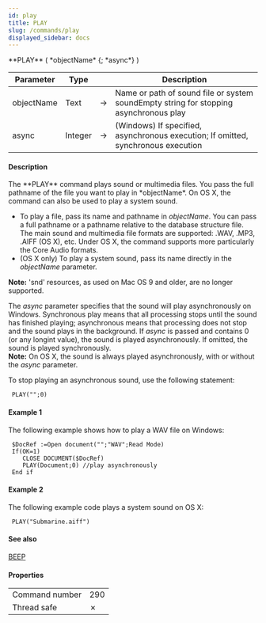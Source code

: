 ```yaml
---
id: play
title: PLAY
slug: /commands/play
displayed_sidebar: docs
---
```


<!--REF #_command_.PLAY.Syntax-->**PLAY** ( *objectName* {; *async*} )<!-- END REF-->
<!--REF #_command_.PLAY.Params-->
| Parameter | Type |  | Description |
| --- | --- | --- | --- |
| objectName | Text | &#8594;  | Name or path of sound file or system soundEmpty string for stopping asynchronous play |
| async | Integer | &#8594;  | (Windows) If specified, asynchronous execution; If omitted, synchronous execution |

<!-- END REF-->

#### Description 

<!--REF #_command_.PLAY.Summary-->The **PLAY** command plays sound or multimedia files.<!-- END REF--> You pass the full pathname of the file you want to play in *objectName*. On OS X, the command can also be used to play a system sound. 

* To play a file, pass its name and pathname in *objectName*. You can pass a full pathname or a pathname relative to the database structure file.  
The main sound and multimedia file formats are supported: .WAV, .MP3, .AIFF (OS X), etc. Under OS X, the command supports more particularly the Core Audio formats.
* (OS X only) To play a system sound, pass its name directly in the *objectName* parameter.

**Note:** 'snd' resources, as used on Mac OS 9 and older, are no longer supported.

The *async* parameter specifies that the sound will play asynchronously on Windows. Synchronous play means that all processing stops until the sound has finished playing; asynchronous means that processing does not stop and the sound plays in the background. If *async* is passed and contains 0 (or any longint value), the sound is played asynchronously. If omitted, the sound is played synchronously.  
**Note:** On OS X, the sound is always played asynchronously, with or without the *async* parameter.

To stop playing an asynchronous sound, use the following statement:

```4d
 PLAY("";0)
```

#### Example 1 

The following example shows how to play a WAV file on Windows:

```4d
 $DocRef :=Open document("";"WAV";Read Mode)
 If(OK=1)
    CLOSE DOCUMENT($DocRef)
    PLAY(Document;0) //play asynchronously
 End if
```

#### Example 2 

The following example code plays a system sound on OS X:

```4d
 PLAY("Submarine.aiff")
```

#### See also 

[BEEP](beep.md)  

#### Properties

|  |  |
| --- | --- |
| Command number | 290 |
| Thread safe | &cross; |


